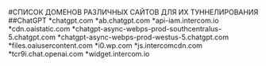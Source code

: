 #СПИСОК ДОМЕНОВ РАЗЛИЧНЫХ САЙТОВ ДЛЯ ИХ ТУННЕЛИРОВАНИЯ
##ChatGPT
*chatgpt.com
*ab.chatgpt.com
*api-iam.intercom.io
*cdn.oaistatic.com
*chatgpt-async-webps-prod-southcentralus-5.chatgpt.com
*chatgpt-async-webps-prod-westus-5.chatgpt.com
*files.oaiusercontent.com
*i0.wp.com
*js.intercomcdn.com
*tcr9i.chat.openai.com
*widget.intercom.io
